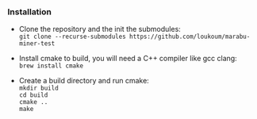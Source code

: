 ### Installation

- Clone the repository and the init the submodules:  
`git clone --recurse-submodules https://github.com/loukoum/marabu-miner-test`  

- Install cmake to build, you will need a C++ compiler like gcc clang:  
`brew install cmake`  

- Create a build directory and run cmake:  
`mkdir build`  
`cd build`  
`cmake ..`  
`make`  

